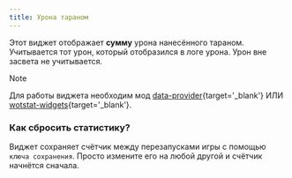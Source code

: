 ```yaml
---
title: Урона тараном
---
```


Этот виджет отображает **сумму** урона нанесённого тараном. Учитывается тот урон, который отобразился в логе урона. Урон вне засвета не учитывается.

> [!NOTE]
> Для работы виджета необходим мод [data-provider](https://github.com/WOT-STAT/data-provider){target='_blank'} ИЛИ [wotstat-widgets](https://github.com/WOT-STAT/wotstat-widgets){target='_blank'}.


### Как сбросить статистику?
Виджет сохраняет счётчик между перезапусками игры с помощью `ключа сохранения`. Просто измените его на любой другой и счётчик начнётся сначала.
